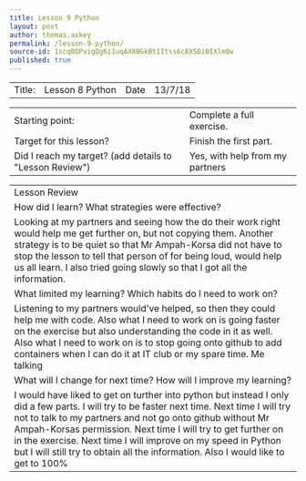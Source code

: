 ```yaml
---
title: Lesson 9 Python
layout: post
author: thomas.askey
permalink: /lesson-9-python/
source-id: 1scqBOPvigQg6i1uqAX8BGkBt1Itss6c8XSDi0IXlm0w
published: true
---
```

<table>
  <tr>
    <td>Title:</td>
    <td>Lesson 8 Python</td>
    <td>Date</td>
    <td>13/7/18</td>
  </tr>
</table>


<table>
  <tr>
    <td>Starting point:</td>
    <td>Complete a full exercise.</td>
  </tr>
  <tr>
    <td>Target for this lesson?</td>
    <td>Finish the first part.
</td>
  </tr>
  <tr>
    <td>Did I reach my target? 
(add details to "Lesson Review")</td>
    <td>Yes, with help from my partners</td>
  </tr>
</table>


<table>
  <tr>
    <td>Lesson Review</td>
  </tr>
  <tr>
    <td>How did I learn? What strategies were effective? </td>
  </tr>
  <tr>
    <td>Looking at my partners and seeing how the do their work right would help me get further on, but not copying them. Another strategy is to be quiet so that Mr Ampah-Korsa did not have to stop the lesson to tell that person of for being loud, would help us all learn. I also tried going slowly so that I got all the information.</td>
  </tr>
  <tr>
    <td>What limited my learning? Which habits do I need to work on? </td>
  </tr>
  <tr>
    <td>Listening to my partners would've helped, so then they could help me with code. Also what I need to work on is going faster on the exercise but also understanding the code in it as well. Also what I need to work on is to stop going onto github to add containers when I can do it at IT club or my spare time. Me talking</td>
  </tr>
  <tr>
    <td>What will I change for next time? How will I improve my learning?</td>
  </tr>
  <tr>
    <td>I would have liked to get on turther into python but instead I only did a few parts. I will try to be faster next time. Next time I will try not to talk to my partners and not go onto github without Mr Ampah-Korsas permission. Next time I will try to get further on in the exercise. Next time I will improve on my speed in Python but I will still try to obtain all the information. Also I would like to get to 100%</td>
  </tr>
</table>


